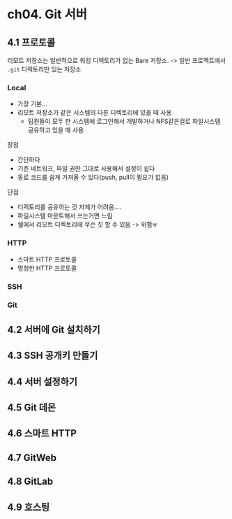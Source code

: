 # ch04. Git 서버
## 4.1 프로토콜
리모트 저장소는 일반적으로 워킹 디렉토리가 없는 Bare 저장소. -> 일반 프로젝트에서 `.git` 디렉토리만 있는 저장소

### Local
* 가장 기본...
* 리모트 저장소가 같은 시스템의 다른 디렉토리에 있을 때 사용
  * 팀원들이 모두 한 시스템에 로그인해서 개발하거나 NFS같은걸로 파일시스템 공유하고 있을 때 사용

장점
* 간단하다
* 기존 네트워크, 파일 권한 그대로 사용해서 설정이 쉽다
* 동료 코드를 쉽게 가져올 수 있다(push, pull이 필요가 없음)

단점
* 디렉토리를 공유하는 것 자체가 어려움....
* 파일시스템 마운트해서 쓰는거면 느림
* 쉘에서 리모트 디렉토리에 무슨 짓 할 수 있음 -> 위험ㅠ

### HTTP
* 스마트 HTTP 프로토콜
* 멍청한 HTTP 프로토콜

### SSH

### Git

## 4.2 서버에 Git 설치하기

## 4.3 SSH 공개키 만들기

## 4.4 서버 설정하기

## 4.5 Git 데몬

## 4.6 스마트 HTTP

## 4.7 GitWeb

## 4.8 GitLab

## 4.9 호스팅
